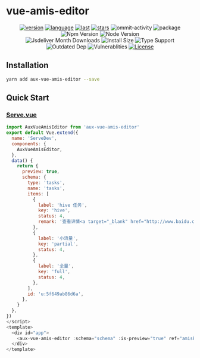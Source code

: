 # vue-amis-editor

<div align="center">

[![version](https://img.shields.io/npm/v/vue-amis-editor/latest)](https://github.com/h7ml/vue-amis-editor/blob/master/package.json#L36)
[![language](https://img.shields.io/github/languages/top/h7ml/vue-amis-editor)](https://github.com/h7ml/vue-amis-editor/search?l=css)
[![last](https://img.shields.io/github/last-commit/h7ml/vue-amis-editor.svg)](https://github.com/h7ml/vue-amis-editor/commits)
[![stars](https://img.shields.io/badge/Hosted-Vercel-brightgreen?style=flat&logo=Vercel)](https://amis.vercel.app/)
<img src="https://img.shields.io/github/commit-activity/m/h7ml/vue-amis-editor" alt="ommit-activity">
<img src="https://badgen.net/badge/package/%40dgiot%2Fdgiot-mqtt-dashboard/blue"
	alt="package" maxretrytimes="3" class="m-1 transition-all duration-1000">
<img src="https://badgen.net/npm/v/vue-amis-editor" alt="Npm Version"
	maxretrytimes="3" class="m-1 transition-all duration-1000">
<img src="https://badgen.net/npm/node/vue-amis-editor" alt="Node Version"
	maxretrytimes="3" class="m-1 transition-all duration-1000">
<br>
<img src="https://badgen.net/jsdelivr/hits/npm/vue-amis-editor"
	alt="Jsdeliver Month Downloads" maxretrytimes="3" class="m-1 transition-all duration-1000">
<img src="https://badgen.net/packagephobia/install/vue-amis-editor"
	alt="Install Size" maxretrytimes="3" class="m-1 transition-all duration-1000">
<img src="https://badgen.net/npm/types/vue-amis-editor" alt="Type Support"
	maxretrytimes="3" class="m-1 transition-all duration-1000">
<br>
<img src="https://img.shields.io/librariesio/release/npm/vue-amis-editor"
	alt="Outdated Dep" maxretrytimes="3" class="m-1 transition-all duration-1000">
<img src="https://img.shields.io/snyk/vulnerabilities/npm/vue-amis-editor"
	alt="Vulnerablities" maxretrytimes="3" class="m-1 transition-all duration-1000">
<a href="https://www.npmjs.com/package/vue-amis-editor"><img src="https://img.shields.io/npm/l/vue-amis-editor" alt="License"></a>

</div>

## Installation

```bash
yarn add aux-vue-amis-editor --save
```

## Quick Start

### [Serve.vue](https://github.com/h7ml/vue-amis-editor/blob/master/dev/serve.vue)

```javascript
import AuxVueAmisEditor from 'aux-vue-amis-editor'
export default Vue.extend({
  name: 'ServeDev',
  components: {
    AuxVueAmisEditor,
  },
  data() {
    return {
      preview: true,
      schema: {
        type: 'tasks',
        name: 'tasks',
        items: [
          {
            label: 'hive 任务',
            key: 'hive',
            status: 4,
            remark: '查看详情<a target="_blank" href="http://www.baidu.com">日志</a>。',
          },
          {
            label: '小流量',
            key: 'partial',
            status: 4,
          },
          {
            label: '全量',
            key: 'full',
            status: 4,
          },
        ],
        id: 'u:5f649ab86d6a',
      },
    }
  },
})
</script>
<template>
  <div id="app">
    <aux-vue-amis-editor :schema="schema" :is-preview="true" ref="amisEditor" :is-tools="true" :is-phone="false" :is-design-mode="true" />
  </div>
</template>

```

